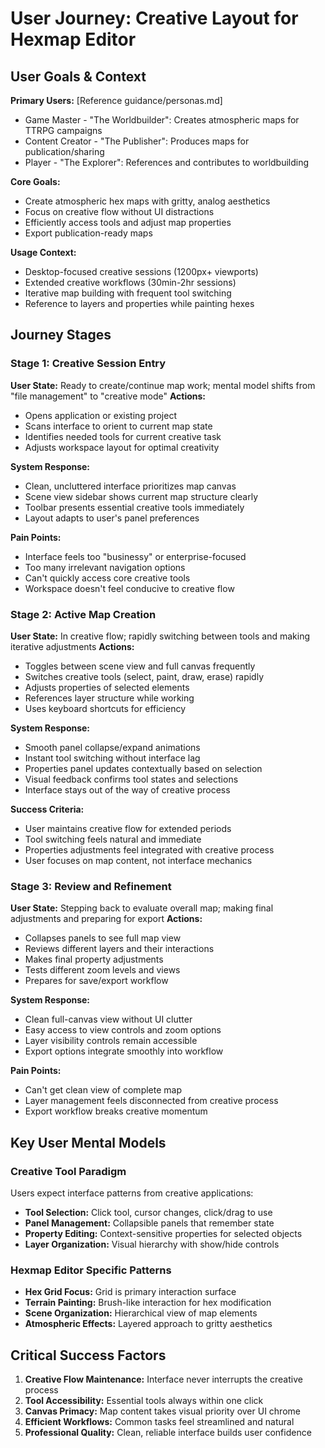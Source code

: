 # User Journey: Creative Layout for Hexmap Editor

## User Goals & Context
**Primary Users:** [Reference guidance/personas.md]
- Game Master - "The Worldbuilder": Creates atmospheric maps for TTRPG campaigns
- Content Creator - "The Publisher": Produces maps for publication/sharing
- Player - "The Explorer": References and contributes to worldbuilding

**Core Goals:** 
- Create atmospheric hex maps with gritty, analog aesthetics
- Focus on creative flow without UI distractions
- Efficiently access tools and adjust map properties
- Export publication-ready maps

**Usage Context:** 
- Desktop-focused creative sessions (1200px+ viewports)
- Extended creative workflows (30min-2hr sessions)
- Iterative map building with frequent tool switching
- Reference to layers and properties while painting hexes

## Journey Stages

### Stage 1: Creative Session Entry
**User State:** Ready to create/continue map work; mental model shifts from "file management" to "creative mode"
**Actions:** 
- Opens application or existing project
- Scans interface to orient to current map state
- Identifies needed tools for current creative task
- Adjusts workspace layout for optimal creativity

**System Response:** 
- Clean, uncluttered interface prioritizes map canvas
- Scene view sidebar shows current map structure clearly
- Toolbar presents essential creative tools immediately
- Layout adapts to user's panel preferences

**Pain Points:** 
- Interface feels too "businessy" or enterprise-focused
- Too many irrelevant navigation options
- Can't quickly access core creative tools
- Workspace doesn't feel conducive to creative flow

### Stage 2: Active Map Creation
**User State:** In creative flow; rapidly switching between tools and making iterative adjustments
**Actions:** 
- Toggles between scene view and full canvas frequently
- Switches creative tools (select, paint, draw, erase) rapidly
- Adjusts properties of selected elements
- References layer structure while working
- Uses keyboard shortcuts for efficiency

**System Response:** 
- Smooth panel collapse/expand animations
- Instant tool switching without interface lag
- Properties panel updates contextually based on selection
- Visual feedback confirms tool states and selections
- Interface stays out of the way of creative process

**Success Criteria:** 
- User maintains creative flow for extended periods
- Tool switching feels natural and immediate
- Properties adjustments feel integrated with creative process
- User focuses on map content, not interface mechanics

### Stage 3: Review and Refinement
**User State:** Stepping back to evaluate overall map; making final adjustments and preparing for export
**Actions:** 
- Collapses panels to see full map view
- Reviews different layers and their interactions
- Makes final property adjustments
- Tests different zoom levels and views
- Prepares for save/export workflow

**System Response:** 
- Clean full-canvas view without UI clutter
- Easy access to view controls and zoom options
- Layer visibility controls remain accessible
- Export options integrate smoothly into workflow

**Pain Points:** 
- Can't get clean view of complete map
- Layer management feels disconnected from creative process
- Export workflow breaks creative momentum

## Key User Mental Models

### Creative Tool Paradigm
Users expect interface patterns from creative applications:
- **Tool Selection:** Click tool, cursor changes, click/drag to use
- **Panel Management:** Collapsible panels that remember state
- **Property Editing:** Context-sensitive properties for selected objects
- **Layer Organization:** Visual hierarchy with show/hide controls

### Hexmap Editor Specific Patterns
- **Hex Grid Focus:** Grid is primary interaction surface
- **Terrain Painting:** Brush-like interaction for hex modification
- **Scene Organization:** Hierarchical view of map elements
- **Atmospheric Effects:** Layered approach to gritty aesthetics

## Critical Success Factors

1. **Creative Flow Maintenance:** Interface never interrupts the creative process
2. **Tool Accessibility:** Essential tools always within one click
3. **Canvas Primacy:** Map content takes visual priority over UI chrome
4. **Efficient Workflows:** Common tasks feel streamlined and natural
5. **Professional Quality:** Clean, reliable interface builds user confidence